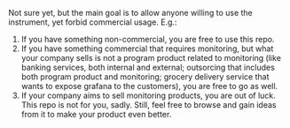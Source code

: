 Not sure yet, but the main goal is to allow anyone willing to use the instrument, yet forbid commercial usage.
E.g.:
 1. If you have something non-commercial, you are free to use this repo.
 2. If you have something commercial that requires monitoring, but what your company sells is not a program product related to monitoring (like banking services, both internal and external; outsorcing that includes both program product and monitoring; grocery delivery service that wants to expose grafana to the customers), you are free to go as well.
 3. If your company aims to sell monitoring products, you are out of luck. This repo is not for you, sadly. Still, feel free to browse and gain ideas from it to make your product even better.